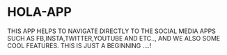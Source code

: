 # HOLA-APP
THIS APP HELPS TO NAVIGATE DIRECTLY TO THE SOCIAL MEDIA APPS SUCH AS FB,INSTA,TWITTER,YOUTUBE AND ETC..,   AND WE ALSO SOME COOL FEATURES. THIS IS JUST A BEGINNING ....!
